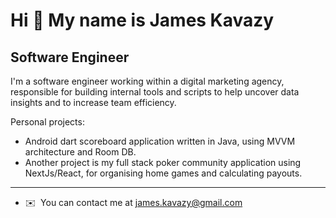 Hi 👋 My name is James Kavazy
=============================

Software Engineer
-------------------------
I'm a software engineer working within a digital marketing agency, responsible for building internal tools and scripts to help uncover data insights and to increase team efficiency.

Personal projects:
* Android dart scoreboard application written in Java, using MVVM architecture and Room DB. 
* Another project is my full stack poker community application using NextJs/React, for organising home games and calculating payouts.
-------------------------
*   ✉️  You can contact me at [james.kavazy@gmail.com](mailto:james.kavazy@gmail.com)

